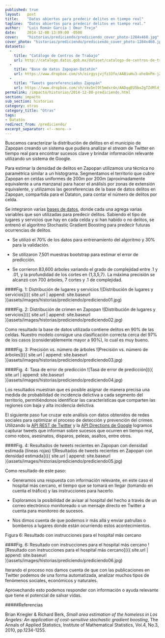 ```yaml
---
published: true
layout:   post
title:    "Datos abiertos para predecir delitos en tiempo real"
tagline:  "Datos abiertos para predecir delitos en tiempo real."
author:   "Luis Román García | Omar Trejo"
date:     2014-12-08 13:09:00 -0500
cover:    "historias/prediciendo/prediciendo_cover_photo-1284x460.jpg"
cover_photo: "historias/prediciendo/prediciendo_cover_photo-1284x460.jpg"
datasets:
  -
    title: "Catálogo de Centros de Trabajo"
    url: http://catalogo.datos.gob.mx/dataset/catalogo-de-centros-de-trabajo
  -
    title: "Base de datos Zapopan-Datatón"
    url: https://www.dropbox.com/sh/oirgysjvjfz33fo/AABiuHu3-ohe8nPm-jZFqQn4a
  -
    title: "Tweets georeferenciados Zapopán"
    url: https://www.dropbox.com/sh/skv5nl9t5mdxr4n/AADqqEU5bx2gTZdMldjdvLfVa
permalink: /impacto/historias/2014-12-08-prediciendo.html
section: impacto
sub_section: historias
category: otras
category_title: "Otras"
tags:
- Datatón
redirect_from: /prediciendo/
excerpt_separator: <!--more-->
---
```


Buscamos caracterizar la distribución de delitos en el municipio de Zapopan creando un sistema que pudiera analizar el *stream* de Twitter en tiempo real para encontrar sucesos clave y brindar información relevante utilizando un sistema de Google.

<!--more-->

Para estimar la densidad de delitos en Zapopan utilizamos una técnica no paramétrica similar a un histograma. Segmentamos el territorio que cubre Zapopan en celdas uniformes de 200m por 200m (aproximadamente equivalente a una manzana) para hacer el análisis por zonas de extensión equivalente, y utilizamos las georeferencias de la base de datos delitos en Zapopan, compartida para el Dataton, para contar el número de delitos por celda.

Se integraron varias [bases de datos](http://dataton.datos.gob.mx "Página del Datatón en datos.gob.mx"), donde cada una agrega varias variables que son utilizadas para predecir delitos. Sabiendo el tipo de lugares y servicios que hay en cada celda y si han habido o no delitos, se entrenó el algoritmo Stochastic Gradient Boosting para predecir futuras ocurrencias de delitos.

- Se utilizó el 70% de los datos para entrenamiento del algoritmo y 30% para la validación.

- Se utilizaron 7,501 muestras bootstrap para estimar el error de predicción.

- Se corrieron 83,600 árboles variando el grado de complejidad entre .1 y .01, y la profundidad de los cortes en {1,3,5,7}. La máxima precisión se alcanzó con 700 árboles, 7 cortes y .1 de complejidad.

####Fig. 1: Distribución de lugares y servicios
![Distribución de lugares y servicios]({{ site.url | append: site.baseurl }}assets/images/historias/prediciendo/prediciendo01.jpg)

####Fig. 2: Distribución de crimen en Zapopan
![Distribución de lugares y servicios]({{ site.url | append: site.baseurl }}assets/images/historias/prediciendo/prediciendo02.jpg)

Como resultado la base de datos utilizada contiene delitos en 90% de las celdas. Nuestro modelo consigue una clasificación correcta cerca del 97% de los casos (considerablemente mayor a 90%), lo cual es muy bueno.

####Fig. 3: Precisión vs. número de árboles
![Precisión vs. número de árboles]({{ site.url | append: site.baseurl }}assets/images/historias/prediciendo/prediciendo03.jpg)

####Fig. 4: Tasa de error de predicción
![Tasa de error de predicción]({{ site.url | append: site.baseurl }}assets/images/historias/prediciendo/prediciendo04.jpg)

Los resultados muestran que es posible asignar de manera precisa una medida de probabilidad de incidencia delictiva a cada segmento del territorio, permitiéndonos identificar las características que comparten las regiones con baja y alta incidencia delictiva.

El siguiente paso fue cruzar este análisis con datos obtenidos de redes sociales para optimizar el proceso de detección y prevención del crimen. Utilizando la [API REST de Twitter](https://dev.twitter.com "Sitio para Desarrolladores de Twitter") y la [API Directions de Google](https://developers.google.com/maps/documentation/directions/ "Sitio de Direcciones de APIs de Google") logramos capturar tweets que informan sobre sucesos que ocurren en tiempo real, como robos, asesinatos, disparos, peleas, asaltos, entre otros.

####Fig. 4: Resultados de tweets recientes en Zapopan con densidad estimada  (líneas rojas)
![Resultados de tweets recientes en Zapopan con densidad estimada]({{ site.url | append: site.baseurl }}assets/images/historias/prediciendo/prediciendo05.jpg)

Como resultado de este paso:

- Generamos una respuesta con información relevante, en este caso el hospital más cercano, el tiempo que se tomará en llegar (tomando en cuenta el tráfico) y las instrucciones para hacerlo.

- Exploramos la posibilidad de avisar al hospital del hecho a través de un correo electrónico monitoreado o un mensaje directo en Twitter a cuenta para monitoreo de sucesos.

- Nos dimos cuenta de que podemos ir más allá y enviar patrullas o bomberos a lugares donde están ocurriendo estos acontecimientos.

Figura 6: Resultado con instrucciones para el hospital más cercano  

####Fig. 6: Resultado con instrucciones para el hospital más cercano
![Resultado con instrucciones para el hospital más cercano]({{ site.url | append: site.baseurl }}assets/images/historias/prediciendo/prediciendo06.jpg)


Iterando el proceso nos damos cuenta de que con las publicaciones en Twitter podemos de una forma automatizada, analizar muchos tipos de fenómenos sociales, económicos y naturales.

Aprovechando esto podemos responder con información o ayuda relevante que tiene el potencial de salvar vidas.

#####Referencias

Brian Kriegler & Richard Berk, *Small area estimation of the homeless in Los Angeles: An application of cost-sensitive stochastic gradient boosting*, The Annals of Applied Statistics, Institute of Mathematical Statistics, Vol.4, No.3, 2010, pp.1234-1255.
